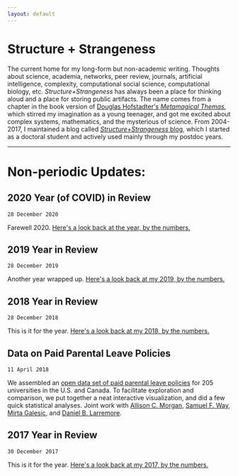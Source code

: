 ```yaml
---
layout: default
---
```


# Structure + Strangeness

The current home for my long-form but non-academic writing. Thoughts about science, academia, networks, peer review, journals, artificial intelligence, complexity, computational social science, computational biology, etc. *Structure+Strangeness* has always been a place for thinking aloud and a place for storing public artifacts. The name comes from a chapter in the book version of [Douglas Hofstadter's *Metamagical Themas*](https://en.wikipedia.org/wiki/Metamagical_Themas), which stirred my imagination as a young teenager, and got me excited about complex systems, mathematics, and the mysterious of science. From 2004-2017, I maintained a blog called [*Structure+Strangeness* blog](http://www.cs.unm.edu/~aaron/blog/), which I started as a doctoral student and actively used mainly through my postdoc years.

-----

# Non-periodic Updates:

## 2020 Year (of COVID) in Review
```28 December 2020```

Farewell 2020. [Here's a look back at the year, by the numbers.](2020_YiR)

## 2019 Year in Review
```28 December 2019```

Another year wrapped up. [Here's a look back at my 2019, by the numbers.](2019_YiR)

## 2018 Year in Review
```28 December 2018```

This is it for the year. [Here's a look back at my 2018, by the numbers.](2018_YiR)

## Data on Paid Parental Leave Policies
```11 April 2018```

We assembled an [open data set of paid parental leave policies](https://aaronclauset.github.io/parental-leave/) for 205 universities in the U.S. and Canada. To facilitate exploration and comparison, we put together a neat interactive visualization, and did a few quick statistical analyses. Joint work with [Allison C. Morgan](https://allisonmorgan.github.io), [Samuel F. Way](http://samfway.com), [Mirta Galesic](https://sites.google.com/site/mirtagalesic/), and [Daniel B. Larremore](https://larremorelab.github.io).

## 2017 Year in Review
```30 December 2017```

This is it for the year. [Here's a look back at my 2017, by the numbers.](2017_YiR)
